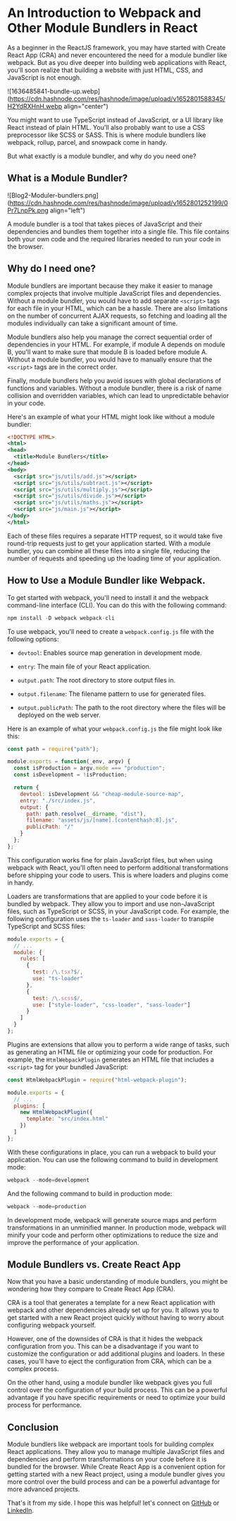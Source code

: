 # An Introduction to Webpack and Other Module Bundlers in React

As a beginner in the ReactJS framework, you may have started with Create React App (CRA) and never encountered the need for a module bundler like webpack. But as you dive deeper into building web applications with React, you'll soon realize that building a website with just HTML, CSS, and JavaScript is not enough.

![1636485841-bundle-up.webp](https://cdn.hashnode.com/res/hashnode/image/upload/v1652801588345/H2YdRXHnH.webp align="center")

You might want to use TypeScript instead of JavaScript, or a UI library like React instead of plain HTML. You'll also probably want to use a CSS preprocessor like SCSS or SASS. This is where module bundlers like webpack, rollup, parcel, and snowpack come in handy.

But what exactly is a module bundler, and why do you need one?

## **What is a Module Bundler?**

![Blog2-Moduler-bundlers.png](https://cdn.hashnode.com/res/hashnode/image/upload/v1652801252199/0Pr7LnpPk.png align="left")

A module bundler is a tool that takes pieces of JavaScript and their dependencies and bundles them together into a single file. This file contains both your own code and the required libraries needed to run your code in the browser.

## Why do I need one?

Module bundlers are important because they make it easier to manage complex projects that involve multiple JavaScript files and dependencies. Without a module bundler, you would have to add separate `<script>` tags for each file in your HTML, which can be a hassle. There are also limitations on the number of concurrent AJAX requests, so fetching and loading all the modules individually can take a significant amount of time.

Module bundlers also help you manage the correct sequential order of dependencies in your HTML. For example, if module A depends on module B, you'll want to make sure that module B is loaded before module A. Without a module bundler, you would have to manually ensure that the `<script>` tags are in the correct order.

Finally, module bundlers help you avoid issues with global declarations of functions and variables. Without a module bundler, there is a risk of name collision and overridden variables, which can lead to unpredictable behavior in your code.

Here's an example of what your HTML might look like without a module bundler:

```xml
<!DOCTYPE HTML>
<html>
<head>
  <title>Module Bundlers</title>
</head>
<body>
  <script src="js/utils/add.js"></script>
  <script src="js/utils/subtract.js"></script>
  <script src="js/utils/multiply.js"></script>
  <script src="js/utils/divide.js"></script>
  <script src="js/utils/maths.js"></script>
  <script src="js/main.js"></script>
</body>
</html>
```

Each of these files requires a separate HTTP request, so it would take five round-trip requests just to get your application started. With a module bundler, you can combine all these files into a single file, reducing the number of requests and speeding up the loading time of your application.

## **How to Use a Module Bundler like Webpack**.

To get started with webpack, you'll need to install it and the webpack command-line interface (CLI). You can do this with the following command:

```javascript
npm install -D webpack webpack-cli
```

To use webpack, you'll need to create a `webpack.config.js` file with the following options:

* `devtool`: Enables source map generation in development mode.
    
* `entry`: The main file of your React application.
    
* `output.path`: The root directory to store output files in.
    
* `output.filename`: The filename pattern to use for generated files.
    
* `output.publicPath`: The path to the root directory where the files will be deployed on the web server.
    

Here is an example of what your `webpack.config.js` the file might look like this:

```javascript
const path = require("path");

module.exports = function(_env, argv) {
  const isProduction = argv.mode === "production";
  const isDevelopment = !isProduction;

  return {
    devtool: isDevelopment && "cheap-module-source-map",
    entry: "./src/index.js",
    output: {
      path: path.resolve(__dirname, "dist"),
      filename: "assets/js/[name].[contenthash:8].js",
      publicPath: "/"
    }
  };
};
```

This configuration works fine for plain JavaScript files, but when using webpack with React, you'll often need to perform additional transformations before shipping your code to users. This is where loaders and plugins come in handy.

Loaders are transformations that are applied to your code before it is bundled by webpack. They allow you to import and use non-JavaScript files, such as TypeScript or SCSS, in your JavaScript code. For example, the following configuration uses the `ts-loader` and `sass-loader` to transpile TypeScript and SCSS files:

```javascript
module.exports = {
  // ...
  module: {
    rules: [
      {
        test: /\.tsx?$/,
        use: "ts-loader"
      },
      {
        test: /\.scss$/,
        use: ["style-loader", "css-loader", "sass-loader"]
      }
    ]
  }
};
```

Plugins are extensions that allow you to perform a wide range of tasks, such as generating an HTML file or optimizing your code for production. For example, the `HtmlWebpackPlugin` generates an HTML file that includes a `<script>` tag for your bundled JavaScript:

```javascript
const HtmlWebpackPlugin = require("html-webpack-plugin");

module.exports = {
  // ...
  plugins: [
    new HtmlWebpackPlugin({
      template: "src/index.html"
    })
  ]
};
```

With these configurations in place, you can run a webpack to build your application. You can use the following command to build in development mode:

```javascript
webpack --mode=development
```

And the following command to build in production mode:

```javascript
webpack --mode=production
```

In development mode, webpack will generate source maps and perform transformations in an unminified manner. In production mode, webpack will minify your code and perform other optimizations to reduce the size and improve the performance of your application.

## **Module Bundlers vs. Create React App**

Now that you have a basic understanding of module bundlers, you might be wondering how they compare to Create React App (CRA).

CRA is a tool that generates a template for a new React application with webpack and other dependencies already set up for you. It allows you to get started with a new React project quickly without having to worry about configuring webpack yourself.

However, one of the downsides of CRA is that it hides the webpack configuration from you. This can be a disadvantage if you want to customize the configuration or add additional plugins and loaders. In these cases, you'll have to eject the configuration from CRA, which can be a complex process.

On the other hand, using a module bundler like webpack gives you full control over the configuration of your build process. This can be a powerful advantage if you have specific requirements or need to optimize your build process for performance.

## **Conclusion**

Module bundlers like webpack are important tools for building complex React applications. They allow you to manage multiple JavaScript files and dependencies and perform transformations on your code before it is bundled for the browser. While Create React App is a convenient option for getting started with a new React project, using a module bundler gives you more control over the build process and can be a powerful advantage for more advanced projects.  

That's it from my side. I hope this was helpful! let's connect on [GitHub](https://github.com/Prathmesh-Dhatrak) or [LinkedIn](https://www.linkedin.com/in/prathmesh-dhatrak).